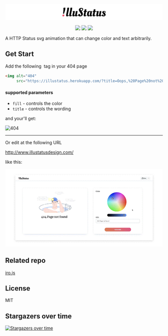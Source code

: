 ![image](https://github.com/blairlee227/IlluStatus/blob/master/src/illustatus_logo.png)
<p align=center>
<a target="_blank" href="https://opensource.org/licenses/MIT" title="License: MIT"><img src="https://img.shields.io/badge/License-MIT-blue.svg"></a>
  <a target="_blank" href="https://github.com/ellerbrock/open-source-badges" title="License: MIT"><img src="https://badges.frapsoft.com/os/v2/open-source.svg?v=103"></a>
<image src="https://github.com/blairlee227/IlluStatus/blob/master/src/demo_2.gif">
</p>

A HTTP Status svg animation that can change color and text arbitrarily.

## Get Start

Add the following <img/> tag in your 404 page
```html
<img alt="404" 
     src="https://illustatus.herokuapp.com/?title=Oops,%20Page%20not%20found&fill=#4f86ed"/>
```

#### supported parameters

- `fill` - controls the color
- `title` - controls the wording 


and your'll get:

<img alt="404" 
         src="https://illustatus.herokuapp.com/?title=Oops,%20Page%20not%20found&fill=#4f86ed">


---


Or edit at the following URL

http://www.illustatusdesign.com/

like this:

![image](https://github.com/blairlee227/IlluStatus/blob/master/src/demo.gif)

## Related repo
[iro.js](https://github.com/jaames/iro.js)

## License
MIT

## Stargazers over time

[![Stargazers over time](https://starcharts.herokuapp.com/blairlee227/IlluStatus.svg)](https://starcharts.herokuapp.com/blairlee227/IlluStatus)
 
